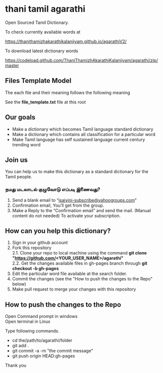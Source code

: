 # thani tamil agarathi
Open Sourced Tamil Dictionary.

To check currently available words at 

https://thanithamizhakarathikalanjiyam.github.io/agarathiV2/

To download latest dictionary words

https://codeload.github.com/ThaniThamizhAkarathiKalanjiyam/agarathi/zip/master

## Files Template Model
The each file and their meaning follows the following meaning

See the **file_template.txt** file at this root

## Our goals

- Make a dictionary which becomes Tamil language standard dictionary
- Make a dictionary which contains all classification for a particular word
- Make Tamil language has self sustained language current century trending word

## Join us
You can help us to make this dictionary as a standard dictionary for the Tamil people.

### நமது மடலாடல் குழுவோடு எப்படி இணைவது?
1. Send a blank email to “isaiyini-subscribe@yahoogroups.com”
2. Confirmation email, You’ll get from the group.
3. Make a Reply to the “Confirmation email” and send the mail. (Manual content do not needed) To activate your subscription.

## How can you help this dictionary?

1. Sign in your github account
2. Fork this repository  
2.1. Clone your repo to local machine using the command **git clone "https://github.com/<YOUR_USER_NAME>/agarathi"**  
2.2. Get the changes available files in gh-pages branch through **git checkout -b gh-pages**  
3. Edit the particular word file available at the search folder.  
4. Commit the changes (see the "How to push the changes to the Repo" below)  
5. Make pull request to merge your changes with this repository

## How to push the changes to the Repo

Open Command prompt in windows  
Open terminal in Linux  

Type following commands.

- cd the/path/to/agarathi/folder
- git add .
- git commit -a -m "the commit message"
- git push origin HEAD:gh-pages

Thank you
